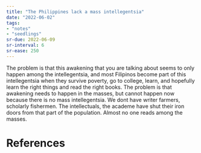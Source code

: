 ```yaml
---
title: "The Philippines lack a mass intellegentsia"
date: "2022-06-02"
tags:
- "notes"
- "seedlings"
sr-due: 2022-06-09
sr-interval: 6
sr-ease: 250
---
```


The problem is that this awakening that you are talking about seems to only happen among the intellegentsia, and most Filipinos become part of this intellegentsia when they survive poverty, go to college, learn, and hopefully learn the right things and read the right books. The problem is that awakening needs to happen in the masses, but cannot happen now because there is no mass intellegentsia. We dont have writer farmers, scholarly fishermen. The intellectuals, the academe have shut their iron doors from that part of the population. Almost no one reads among the masses.

# References
